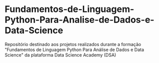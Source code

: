 # Fundamentos-de-Linguagem-Python-Para-Analise-de-Dados-e-Data-Science
Repositório destinado aos projetos realizados durante a formação "Fundamentos de Linguagem Python Para Análise de Dados e Data Science" da plataforma Data Science Academy (DSA)
